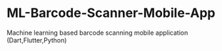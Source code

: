 # ML-Barcode-Scanner-Mobile-App
Machine learning based barcode scanning mobile application (Dart,Flutter,Python) 
